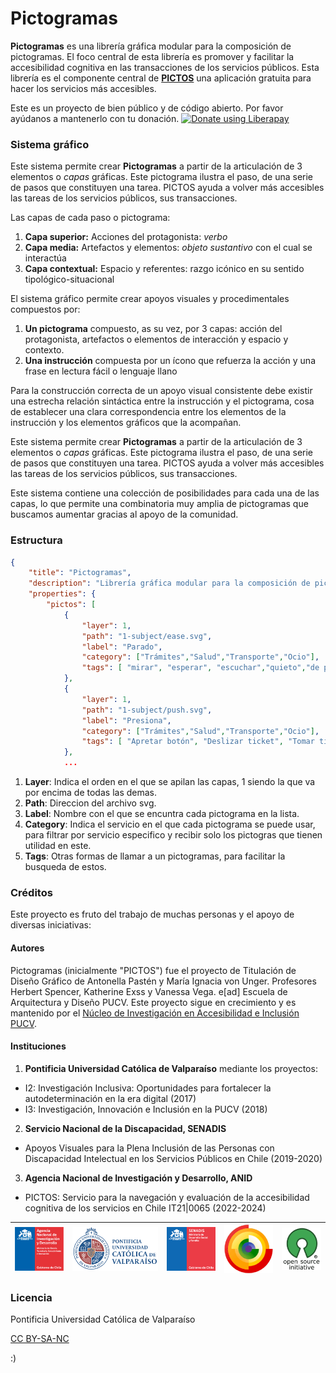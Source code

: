 # Pictogramas

**Pictogramas** es una librería gráfica modular para la composición de pictogramas. El foco central de esta librería es promover y facilitar la accesibilidad cognitiva en las transacciones de los servicios públicos. Esta librería es el componente central de **[PICTOS](http://www.pictos.cl)** una aplicación gratuita para hacer los servicios más accesibles. 

Este es un proyecto de bien público y de código abierto. Por favor ayúdanos a mantenerlo con tu donación.
<a href="https://liberapay.com/accesibilidad-inclusion/donate"><img alt="Donate using Liberapay" src="https://liberapay.com/assets/widgets/donate.svg"></a>

### Sistema gráfico

Este sistema permite crear **Pictogramas** a partir de la articulación de 3 elementos o *capas* gráficas. Este pictograma ilustra el paso, de una serie de pasos que constituyen una tarea. PICTOS ayuda a volver más accesibles las tareas de los servicios públicos, sus transacciones. 

Las capas de cada paso o pictograma:

1. **Capa superior:** Acciones del protagonista: *verbo*
2. **Capa media:** Artefactos y elementos: *objeto sustantivo* con el cual se interactúa
3. **Capa contextual:** Espacio y referentes: razgo icónico en su sentido tipológico-situacional


El sistema gráfico permite crear apoyos visuales y procedimentales compuestos por:

1. **Un pictograma** compuesto, as su vez, por 3 capas: acción del protagonista, artefactos o elementos de interacción y espacio y contexto. 
2. **Una instrucción** compuesta por un ícono que refuerza la acción y una frase en lectura fácil o lenguaje llano

Para la construcción correcta de un apoyo visual consistente debe existir una estrecha relación sintáctica entre la instrucción y el pictograma, cosa de establecer una clara correspondencia entre los elementos de la instrucción y los elementos gráficos que la acompañan.

Este sistema permite crear **Pictogramas** a partir de la articulación de 3 elementos o *capas* gráficas. Este pictograma ilustra el paso, de una serie de pasos que constituyen una tarea. PICTOS ayuda a volver más accesibles las tareas de los servicios públicos, sus transacciones. 

Este sistema contiene una colección de posibilidades para cada una de las capas, lo que permite una combinatoria muy amplia de pictogramas que buscamos aumentar gracias al apoyo de la comunidad.

### Estructura

``` JSON
{
    "title": "Pictogramas",
    "description": "Librería gráfica modular para la composición de pictogramas enfocados en la accesibilidad cognitiva",
    "properties": {
        "pictos": [
            {
                "layer": 1,
                "path": "1-subject/ease.svg",
                "label": "Parado",
                "category": ["Trámites","Salud","Transporte","Ocio"],
                "tags": [ "mirar", "esperar", "escuchar","quieto","de pie"]
            },
            {
                "layer": 1,
                "path": "1-subject/push.svg",
                "label": "Presiona",
                "category": ["Trámites","Salud","Transporte","Ocio"],
                "tags": [ "Apretar botón", "Deslizar ticket", "Tomar ticket", "Presionar"]
            },
            ...
```
1. **Layer**: Indica el orden en el que se apilan las capas, 1 siendo la que va por encima de todas las demas.
2. **Path**: Direccion del archivo svg.
3. **Label**: Nombre con el que se encuntra cada pictograma en la lista.
4. **Category**: Indica el servicio en el que cada pictograma se puede usar, para filtrar por servicio especifico y recibir solo los pictogras que tienen utilidad en este.
5. **Tags**: Otras formas de llamar a un pictogramas, para facilitar la busqueda de estos.

### Créditos
Este proyecto es fruto del trabajo de muchas personas y el apoyo de diversas iniciativas:

#### Autores
Pictogramas (inicialmente "PICTOS") fue el proyecto de Titulación de Diseño Gráfico de Antonella Pastén y María Ignacia von Unger. Profesores Herbert Spencer, Katherine Exss y Vanessa Vega. e[ad] Escuela de Arquitectura y Diseño PUCV. Este proyecto sigue en crecimiento y es mantenido por el [Núcleo de Investigación en Accesibilidad e Inclusión PUCV](http://www.accesibilidad-inclusion.cl). 

#### Instituciones
1. **Pontificia Universidad Católica de Valparaíso** mediante los proyectos:
  - I2: Investigación Inclusiva: Oportunidades para fortalecer la autodeterminación en la era digital (2017)
  - I3: Investigación, Innovación e Inclusión en la PUCV (2018)
2. **Servicio Nacional de la Discapacidad, SENADIS**
  - Apoyos Visuales para la Plena Inclusión de las Personas con Discapacidad Intelectual en los Servicios Públicos en Chile (2019-2020)
3. **Agencia Nacional de Investigación y Desarrollo, ANID**
  - PICTOS: Servicio para la navegación y evaluación de la accesibilidad cognitiva de los servicios en Chile IT21|0065 (2022-2024)

| ![Agencia Nacional de Investigación y Desarrollo](logos/logo-anid.gif) | ![Pontificia Universidad Caólica de Valparaíso](logos/logo-pucv.gif) | ![SENADIS](logos/logo-senadis.gif) | ![Cultura Libre](logos/logo-cultura-libre.gif) | ![Código Abierto](logos/logo-opensource.gif) |
|--------------------------------------------------------------------------|---------------------------------------------------------------------|------------------------------------|------------------------------------------------|----------------------------------------------|

### Licencia

Pontificia Universidad Católica de Valparaíso

[CC BY-SA-NC](LICENSE)

:)